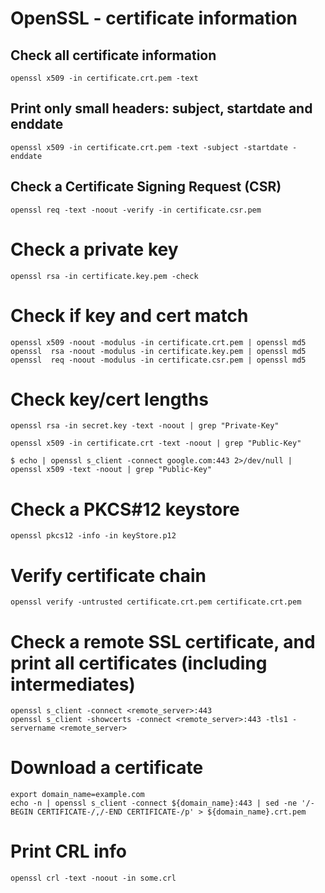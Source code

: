 # OpenSSL - certificate information

## Check all certificate information

```
openssl x509 -in certificate.crt.pem -text
```

## Print only small headers: subject, startdate and enddate

```
openssl x509 -in certificate.crt.pem -text -subject -startdate -enddate
```

## Check a Certificate Signing Request (CSR)

```
openssl req -text -noout -verify -in certificate.csr.pem
```

# Check a private key

```
openssl rsa -in certificate.key.pem -check
```

# Check if key and cert match

```
openssl x509 -noout -modulus -in certificate.crt.pem | openssl md5
openssl  rsa -noout -modulus -in certificate.key.pem | openssl md5
openssl  req -noout -modulus -in certificate.csr.pem | openssl md5
```

# Check key/cert lengths

```
openssl rsa -in secret.key -text -noout | grep "Private-Key"
```

```
openssl x509 -in certificate.crt -text -noout | grep "Public-Key"
```

```
$ echo | openssl s_client -connect google.com:443 2>/dev/null | openssl x509 -text -noout | grep "Public-Key"
```

# Check a PKCS#12 keystore

```
openssl pkcs12 -info -in keyStore.p12
```

# Verify certificate chain

```
openssl verify -untrusted certificate.crt.pem certificate.crt.pem
```

# Check a remote SSL certificate, and print all certificates (including intermediates)

```
openssl s_client -connect <remote_server>:443
openssl s_client -showcerts -connect <remote_server>:443 -tls1 -servername <remote_server>
```

# Download a certificate

```
export domain_name=example.com
echo -n | openssl s_client -connect ${domain_name}:443 | sed -ne '/-BEGIN CERTIFICATE-/,/-END CERTIFICATE-/p' > ${domain_name}.crt.pem
```

# Print CRL info

```
openssl crl -text -noout -in some.crl
```
